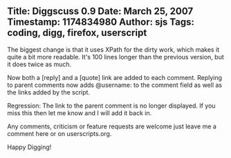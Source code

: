 Title: Diggscuss 0.9
Date: March 25, 2007
Timestamp: 1174834980
Author: sjs
Tags: coding, digg, firefox, userscript
----

The biggest change is that it uses XPath for the dirty work, which makes it quite a bit more readable. It's 100 lines longer than the previous version, but it does twice as much.

Now both a [reply] and a [quote] link are added to each comment. Replying to parent comments now adds @username: to the comment field as well as the links added by the script.

Regression: The link to the parent comment is no longer displayed. If you miss this then let me know and I will add it back in.

Any comments, criticism or feature requests are welcome just leave me a comment here or on userscripts.org.

Happy Digging!
